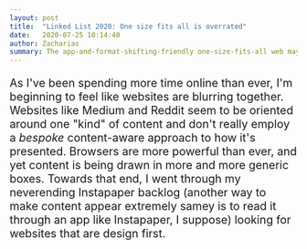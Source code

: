 ```yaml
---
layout: post
title:  "Linked List 2020: One size fits all is overrated"
date:   2020-07-25 10:14:40
author: Zacharias
summary: The app-and-format-shifting-friendly one-size-fits-all web may be winning, but there's good stuff if you go looking around.
---
```


<div class="row">
<div class="col-md-12">
<p style="font-size:1.4em">As I've been spending more time online than ever, I'm beginning to feel like websites are blurring together. Websites like Medium and Reddit seem to be oriented around one "kind" of content and don't really employ a <em>bespoke</em> content-aware approach to how it's presented. Browsers are more powerful than ever, and yet content is being drawn in more and more generic boxes. Towards that end, I went through my neverending Instapaper backlog (another way to make content appear extremely samey is to read it through an app like Instapaper, I suppose) looking for websites that are design first.</p>
</div>
</div>

<div class="row" style="min-height:1200px">
    <div class="col-md-3" style="min-height:1200px;background:transparent url('../../../assets/rich-web/colors.png') no-repeat center center /cover"></div>
    <div class="col-md-3" style="min-height:1200px;background:transparent url('../../../assets/rich-web/chinachallenge.png') no-repeat center center /cover"></div>
    <div class="col-md-3" style="min-height:1200px;background:transparent url('../../../assets/rich-web/computergs.png') no-repeat center center /cover"></div>
    <div class="col-md-3" style="min-height:1200px;background:transparent url('../../../assets/rich-web/gwern.png') no-repeat center center /cover"></div>
</div>

<div class="row">
    <div class="col-md-12">
        <p>From left to right, <a href="https://nipponcolors.com/#kanzo">Nippon Colors</a> is a wonderful visualization of a color collection.</p><p><a href="https://www.reuters.com/investigates/special-report/china-army-navy/">Reuters Investigates: China’s vast fleet is tipping the balance in the Pacific</a></p><p><a href="https://simone.computer/#/">Simone's Computer</a> may take more computer juice to run than Crysis.</p><p><a href="https://www.gwern.net/About">Gwern Branwen's Personal Website</a> is a great example of how you can show in-context information against prose, using the humble hyperlink to provide a rich reading experience.</p><p>For more genre-defying websites, you can check out this wonderful collection at <a href="https://brutalistwebsites.com/">Brutalist Websites</a>.</p>
    </div>
</div>